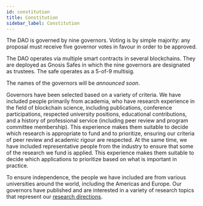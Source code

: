 ```yaml
---
id: constitution
title: Constitution
sidebar_label: Constitution
---
```


The DAO is governed by nine governors. Voting is by simple majority: any proposal must receive five governor votes in favour in order to be approved.

The DAO operates via multiple smart contracts in several blockchains. They are deployed as Gnosis Safes in which the nine governors are designated as trustees. The safe operates as a 5-of-9 multisig.

The names of the governors will be *announced soon*.

Governors have been selected based on a variety of criteria. We have included people primarily from academia, who have research experience in the field of blockchain science, including publications, conference participations, respected university positions, educational contributions, and a history of professional service (including peer review and program committee membership). This experience makes them suitable to decide which research is appropriate to fund and to prioritize, ensuring our criteria of peer review and academic rigour are respected. At the same time, we have included representative people from the industry to ensure that some of the research we fund is applied. This experience makes them suitable to decide which applications to prioritize based on what is important in practice.

To ensure independence, the people we have included are from various universities around the world, including the Americas and Europe. Our governors have published and are interested in a variety of research topics that represent our [research directions](/directions).
